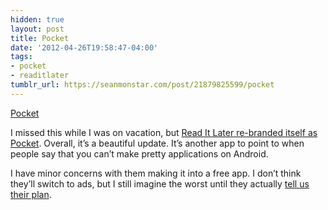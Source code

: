 ```yaml
---
hidden: true
layout: post
title: Pocket
date: '2012-04-26T19:58:47-04:00'
tags:
- pocket
- readitlater
tumblr_url: https://seanmonstar.com/post/21879825599/pocket
---
```

[Pocket](http://getpocket.com)  

I missed this while I was on vacation, but [Read It Later re-branded itself as Pocket](http://www.macstories.net/news/read-it-later-reborn-pocket-saves-everything-for-later/). Overall, it’s a beautiful update. It’s another app to point to when people say that you can’t make pretty applications on Android.

I have minor concerns with them making it into a free app. I don’t think they’ll switch to ads, but I still imagine the worst until they actually [tell us their plan](http://blog.ideashower.com/post/21276590202/why-pocket-went-free).


